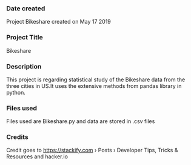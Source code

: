 ### Date created
Project Bikeshare created on May 17 2019

### Project Title
Bikeshare

### Description
This project is regarding statistical study of the Bikeshare data from the three cities in US.It uses the extensive methods from pandas library in python.

### Files used
Files used are Bikeshare.py and data are stored in .csv files

### Credits
Credit goes to https://stackify.com › Posts › Developer Tips, Tricks & Resources
and hacker.io
